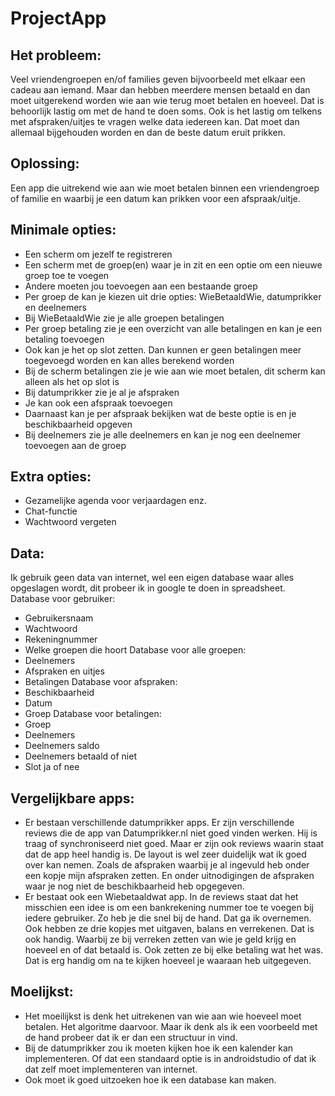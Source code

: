 # ProjectApp

## Het probleem:

Veel vriendengroepen en/of families geven bijvoorbeeld met elkaar een cadeau aan iemand. Maar dan hebben meerdere mensen betaald en dan moet uitgerekend worden wie aan wie terug moet betalen en hoeveel. Dat is behoorlijk lastig om met de hand te doen soms. 
Ook is het lastig om telkens met afspraken/uitjes te vragen welke data iedereen kan. Dat moet dan allemaal bijgehouden worden en dan de beste datum eruit prikken.

## Oplossing:

Een app die uitrekend wie aan wie moet betalen binnen een vriendengroep of familie en waarbij je een datum kan prikken voor een afspraak/uitje.

## Minimale opties:
-	Een scherm om jezelf te registreren
-	Een scherm met de groep(en) waar je in zit en een optie om een nieuwe groep toe te voegen
- Andere moeten jou toevoegen aan een bestaande groep
-	Per groep de kan je kiezen uit drie opties: WieBetaaldWie, datumprikker en deelnemers
- Bij WieBetaaldWie zie je alle groepen betalingen
- Per groep betaling zie je een overzicht van alle betalingen en kan je een betaling toevoegen
- Ook kan je het op slot zetten. Dan kunnen er geen betalingen meer toegevoegd worden en kan alles berekend worden
- Bij de scherm betalingen zie je wie aan wie moet betalen, dit scherm kan alleen als het op slot is
- Bij datumprikker zie je al je afspraken
- Je kan ook een afspraak toevoegen
- Daarnaast kan je per afspraak bekijken wat de beste optie is en je beschikbaarheid opgeven
- Bij deelnemers zie je alle deelnemers en kan je nog een deelnemer toevoegen aan de groep

## Extra opties:
-	Gezamelijke agenda voor verjaardagen enz.
-	Chat-functie
-	Wachtwoord vergeten

## Data:
 
Ik gebruik geen data van internet, wel een eigen database waar alles opgeslagen wordt, dit probeer ik in google te doen in spreadsheet. 
Database voor gebruiker:
-	Gebruikersnaam
-	Wachtwoord
-	Rekeningnummer
-	Welke groepen die hoort
Database voor alle groepen:
-	Deelnemers
-	Afspraken en uitjes
-	Betalingen
Database voor afspraken:
-	Beschikbaarheid
-	Datum
-	Groep 
Database voor betalingen:
-	Groep
-	Deelnemers
-	Deelnemers saldo
-	Deelnemers betaald of niet
-	Slot ja of nee

## Vergelijkbare apps:

-	Er bestaan verschillende datumprikker apps. Er zijn verschillende reviews die de app van Datumprikker.nl niet goed vinden werken. Hij is traag of synchroniseerd niet goed. Maar er zijn ook reviews waarin staat dat de app heel handig is. De layout is wel zeer duidelijk wat ik goed over kan nemen. Zoals de afspraken waarbij je al ingevuld heb onder een kopje mijn afspraken zetten. En onder uitnodigingen de afspraken waar je nog niet de beschikbaarheid heb opgegeven.
-	Er bestaat ook een Wiebetaaldwat app. In de reviews staat dat het misschien een idee is om een bankrekening nummer toe te voegen bij iedere gebruiker. Zo heb je die snel bij de hand. Dat ga ik overnemen. Ook hebben ze drie kopjes met uitgaven, balans en verrekenen. Dat is ook handig. Waarbij ze bij verreken zetten van wie je geld krijg en hoeveel en of dat betaald is. Ook zetten ze bij elke betaling wat het was. Dat is erg handig om na te kijken hoeveel je waaraan heb uitgegeven.

## Moelijkst:

-	Het moeilijkst is denk het uitrekenen van wie aan wie hoeveel moet betalen. Het algoritme daarvoor. Maar ik denk als ik een voorbeeld met de hand probeer dat ik er dan een structuur in vind. 
-	Bij de datumprikker zou ik moeten kijken hoe ik een kalender kan implementeren. Of dat een standaard optie is in androidstudio of dat ik dat zelf moet implementeren van internet. 
-	Ook moet ik goed uitzoeken hoe ik een database kan maken. 

  
